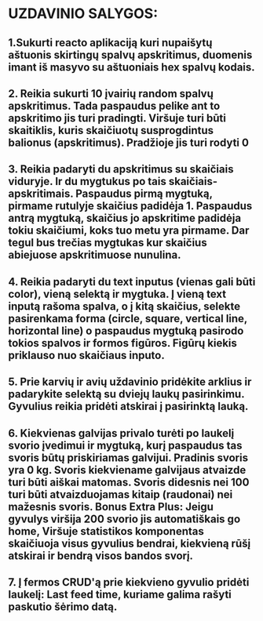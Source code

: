# UZDAVINIO SALYGOS:

## 1.Sukurti reacto aplikaciją kuri nupaišytų aštuonis skirtingų spalvų apskritimus, duomenis imant iš masyvo su aštuoniais hex spalvų kodais.
## 2. Reikia sukurti 10 įvairių random spalvų apskritimus. Tada paspaudus pelike ant to apskritimo jis turi pradingti. Viršuje turi būti skaitiklis, kuris skaičiuotų susprogdintus balionus (apskritimus). Pradžioje jis turi rodyti 0
## 3. Reikia padaryti du apskritimus su skaičiais viduryje. Ir du mygtukus po tais skaičiais-apskritimais. Paspaudus pirmą mygtuką, pirmame rutulyje skaičius padidėja 1. Paspaudus antrą mygtuką, skaičius jo apskritime padidėja tokiu skaičiumi, koks tuo metu yra pirmame. Dar tegul bus trečias mygtukas kur skaičius abiejuose apskritimuose nunulina.
## 4. Reikia padaryti du text inputus (vienas gali būti color), vieną selektą ir mygtuka. Į vieną text inputą rašoma spalva, o į kitą skaičius, selekte pasirenkama forma (circle, square, vertical line, horizontal line) o paspaudus mygtuką pasirodo tokios spalvos ir formos figūros. Figūrų kiekis priklauso nuo skaičiaus inputo.
## 5. Prie karvių ir avių uždavinio pridėkite arklius ir padarykite selektą su dviejų laukų pasirinkimu. Gyvulius reikia pridėti atskirai į pasirinktą lauką.
## 6. Kiekvienas galvijas privalo turėti po laukelį svorio įvedimui ir mygtuką, kurį paspaudus tas svoris būtų priskiriamas galvijui. Pradinis svoris yra 0 kg. Svoris kiekviename galvijaus atvaizde turi būti aiškai matomas. Svoris didesnis nei 100 turi būti atvaizduojamas kitaip (raudonai) nei mažesnis svoris. Bonus Extra Plus: Jeigu gyvulys viršija 200 svorio jis automatiškais go home, Viršuje statistikos komponentas skaičiuoja visus gyvulius bendrai, kiekvieną rūšį atskirai ir bendrą visos bandos svorį.
## 7. Į fermos CRUD'ą prie kiekvieno gyvulio pridėti laukelį: Last feed time, kuriame galima rašyti paskutio šėrimo datą.
